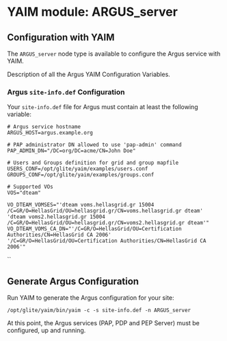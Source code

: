 # YAIM module: ARGUS_server

## Configuration with YAIM

The `ARGUS_server` node type is available to configure the Argus service with YAIM.

Description of all the Argus YAIM Configuration Variables.

### Argus `site-info.def` Configuration

Your `site-info.def` file for Argus must contain at least the following variable:

    # Argus service hostname
    ARGUS_HOST=argus.example.org

    # PAP administrator DN allowed to use 'pap-admin' command
    PAP_ADMIN_DN="/DC=org/DC=acme/CN=John Doe"

    # Users and Groups definition for grid and group mapfile
    USERS_CONF=/opt/glite/yaim/examples/users.conf
    GROUPS_CONF=/opt/glite/yaim/examples/groups.conf

    # Supported VOs
    VOS="dteam"

    VO_DTEAM_VOMSES="'dteam voms.hellasgrid.gr 15004 /C=GR/O=HellasGrid/OU=hellasgrid.gr/CN=voms.hellasgrid.gr dteam' 'dteam voms2.hellasgrid.gr 15004 /C=GR/O=HellasGrid/OU=hellasgrid.gr/CN=voms2.hellasgrid.gr dteam'"
    VO_DTEAM_VOMS_CA_DN="'/C=GR/O=HellasGrid/OU=Certification Authorities/CN=HellasGrid CA 2006' '/C=GR/O=HellasGrid/OU=Certification Authorities/CN=HellasGrid CA 2006'"
``

## Generate Argus Configuration

Run YAIM to generate the Argus configuration for your site: 

``/opt/glite/yaim/bin/yaim -c -s site-info.def -n ARGUS_server``

At this point, the Argus services (PAP, PDP and PEP Server) must be configured, up and running. 
